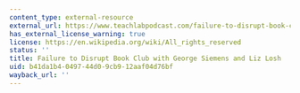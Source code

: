 ```yaml
---
content_type: external-resource
external_url: https://www.teachlabpodcast.com/failure-to-disrupt-book-club-with-george-siemens-and-elizabeth-losh/
has_external_license_warning: true
license: https://en.wikipedia.org/wiki/All_rights_reserved
status: ''
title: Failure to Disrupt Book Club with George Siemens and Liz Losh
uid: b41da1b4-0497-44d0-9cb9-12aaf04d76bf
wayback_url: ''
---
```

